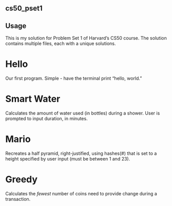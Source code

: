 ## cs50_pset1

## Usage
This is my solution for Problem Set 1 of Harvard’s CS50 course.  The solution contains multiple files, each with a unique solutions.

# Hello
Our first program. Simple - have the terminal print “hello, world.”

# Smart Water
Calculates the amount of water used (in bottles) during a shower.  User is prompted to input duration, in minutes.

# Mario
Recreates a half pyramid, right-justified, using hashes(#) that is set to a height specified by user input (must be between 1 and 23).

# Greedy
Calculates the _fewest_ number of coins need to provide change during a transaction.